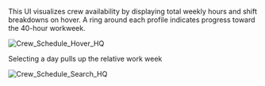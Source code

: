 This UI visualizes crew availability by displaying total weekly hours and shift breakdowns on hover. A ring around each profile indicates progress toward the 40-hour workweek.

![Crew_Schedule_Hover_HQ](https://github.com/user-attachments/assets/a5c96385-4329-496d-a682-3cc5bd8ece3e)

Selecting a day pulls up the relative work week

![Crew_Schedule_Search_HQ](https://github.com/user-attachments/assets/88fe3035-1062-428d-a0a5-2cff0ef219b9)
